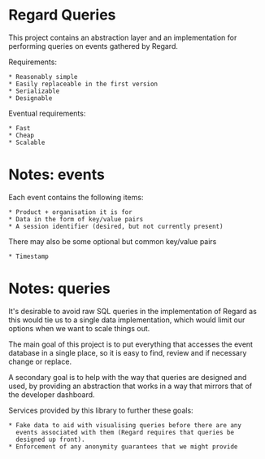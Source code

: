 Regard Queries
==============

This project contains an abstraction layer and an implementation for
performing queries on events gathered by Regard.

Requirements:

    * Reasonably simple
    * Easily replaceable in the first version
    * Serializable
    * Designable

Eventual requirements:

    * Fast
    * Cheap
    * Scalable

Notes: events
=============

Each event contains the following items:

    * Product + organisation it is for
    * Data in the form of key/value pairs
    * A session identifier (desired, but not currently present)

There may also be some optional but common key/value pairs

    * Timestamp

Notes: queries
==============

It's desirable to avoid raw SQL queries in the implementation of Regard as
this would tie us to a single data implementation, which would limit
our options when we want to scale things out.

The main goal of this project is to put everything that accesses the
event database in a single place, so it is easy to find, review and
if necessary change or replace.

A secondary goal is to help with the way that queries are designed
and used, by providing an abstraction that works in a way that mirrors
that of the developer dashboard.

Services provided by this library to further these goals:

    * Fake data to aid with visualising queries before there are any
      events associated with them (Regard requires that queries be
      designed up front).
    * Enforcement of any anonymity guarantees that we might provide
